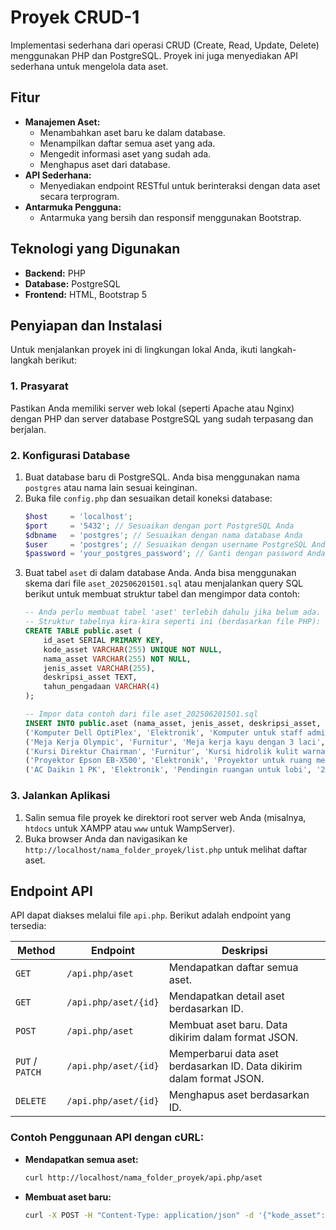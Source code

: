 # Proyek CRUD-1

Implementasi sederhana dari operasi CRUD (Create, Read, Update, Delete) menggunakan PHP dan PostgreSQL. Proyek ini juga menyediakan API sederhana untuk mengelola data aset.

## Fitur

* **Manajemen Aset:**
    * Menambahkan aset baru ke dalam database.
    * Menampilkan daftar semua aset yang ada.
    * Mengedit informasi aset yang sudah ada.
    * Menghapus aset dari database.
* **API Sederhana:**
    * Menyediakan endpoint RESTful untuk berinteraksi dengan data aset secara terprogram.
* **Antarmuka Pengguna:**
    * Antarmuka yang bersih dan responsif menggunakan Bootstrap.

## Teknologi yang Digunakan

* **Backend:** PHP
* **Database:** PostgreSQL
* **Frontend:** HTML, Bootstrap 5

## Penyiapan dan Instalasi

Untuk menjalankan proyek ini di lingkungan lokal Anda, ikuti langkah-langkah berikut:

### 1. **Prasyarat**
Pastikan Anda memiliki server web lokal (seperti Apache atau Nginx) dengan PHP dan server database PostgreSQL yang sudah terpasang dan berjalan.

### 2. **Konfigurasi Database**
1.  Buat database baru di PostgreSQL. Anda bisa menggunakan nama `postgres` atau nama lain sesuai keinginan.
2.  Buka file `config.php` dan sesuaikan detail koneksi database:
    ```php
    $host     = 'localhost';
    $port     = '5432'; // Sesuaikan dengan port PostgreSQL Anda
    $dbname   = 'postgres'; // Sesuaikan dengan nama database Anda
    $user     = 'postgres'; // Sesuaikan dengan username PostgreSQL Anda
    $password = 'your_postgres_password'; // Ganti dengan password Anda
    ```
3.  Buat tabel `aset` di dalam database Anda. Anda bisa menggunakan skema dari file `aset_202506201501.sql` atau menjalankan query SQL berikut untuk membuat struktur tabel dan mengimpor data contoh:
    ```sql
    -- Anda perlu membuat tabel 'aset' terlebih dahulu jika belum ada.
    -- Struktur tabelnya kira-kira seperti ini (berdasarkan file PHP):
    CREATE TABLE public.aset (
        id_aset SERIAL PRIMARY KEY,
        kode_asset VARCHAR(255) UNIQUE NOT NULL,
        nama_asset VARCHAR(255) NOT NULL,
        jenis_asset VARCHAR(255),
        deskripsi_asset TEXT,
        tahun_pengadaan VARCHAR(4)
    );

    -- Impor data contoh dari file aset_202506201501.sql
    INSERT INTO public.aset (nama_asset, jenis_asset, deskripsi_asset, tahun_pengadaan, kode_asset) VALUES
    ('Komputer Dell OptiPlex', 'Elektronik', 'Komputer untuk staff administrasi', '2023', 'PC-001'),
    ('Meja Kerja Olympic', 'Furnitur', 'Meja kerja kayu dengan 3 laci', '2022', 'MJ-001'),
    ('Kursi Direktur Chairman', 'Furnitur', 'Kursi hidrolik kulit warna hitam', '2022', 'CRS-001'),
    ('Proyektor Epson EB-X500', 'Elektronik', 'Proyektor untuk ruang meeting utama', '2024', 'PRJ-001'),
    ('AC Daikin 1 PK', 'Elektronik', 'Pendingin ruangan untuk lobi', '2023', 'AC-001');
    ```

### 3. **Jalankan Aplikasi**
1.  Salin semua file proyek ke direktori root server web Anda (misalnya, `htdocs` untuk XAMPP atau `www` untuk WampServer).
2.  Buka browser Anda dan navigasikan ke `http://localhost/nama_folder_proyek/list.php` untuk melihat daftar aset.

## Endpoint API

API dapat diakses melalui file `api.php`. Berikut adalah endpoint yang tersedia:

| Method | Endpoint | Deskripsi |
| --- | --- | --- |
| `GET` | `/api.php/aset` | Mendapatkan daftar semua aset. |
| `GET` | `/api.php/aset/{id}` | Mendapatkan detail aset berdasarkan ID. |
| `POST` | `/api.php/aset` | Membuat aset baru. Data dikirim dalam format JSON. |
| `PUT` / `PATCH` | `/api.php/aset/{id}` | Memperbarui data aset berdasarkan ID. Data dikirim dalam format JSON. |
| `DELETE` | `/api.php/aset/{id}` | Menghapus aset berdasarkan ID. |

### Contoh Penggunaan API dengan cURL:

* **Mendapatkan semua aset:**
    ```bash
    curl http://localhost/nama_folder_proyek/api.php/aset
    ```

* **Membuat aset baru:**
    ```bash
    curl -X POST -H "Content-Type: application/json" -d '{"kode_asset": "LP-001", "nama_asset": "Laptop Acer", "jenis_asset": "Elektronik"}' http://localhost/nama_folder_proyek/api.php/aset
    ```
